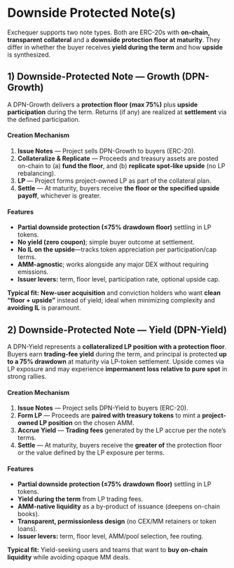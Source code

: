 # Downside Protected Note(s)

Exchequer supports two note types. Both are ERC-20s with **on-chain, transparent collateral** and a **downside protection floor at maturity**. They differ in whether the buyer receives **yield during the term** and how **upside** is synthesized.

## 1) Downside-Protected Note — **Growth** (DPN-Growth)

A DPN-Growth delivers a **protection floor (max 75%)** plus **upside participation** during the term.  Returns (if any) are realized at **settlement** via the defined participation.

#### Creation Mechanism

1. **Issue Notes** — Project sells DPN-Growth to buyers (ERC-20).
2. **Collateralize & Replicate** — Proceeds and treasury assets are posted on-chain to (a) **fund the floor**, and (b) **replicate spot-like upside** (no LP rebalancing).
3. **LP** — Project forms project-owned LP as part of the collateral plan.
4. **Settle** — At maturity, buyers receive **the floor or the specified upside payoff**, whichever is greater.

#### Features

* **Partial downside protection (≤75% drawdown floor)** settling in LP tokens.
* **No yield (zero coupon)**; simple buyer outcome at settlement.
* **No IL on the upside**—tracks token appreciation per participation/cap terms.
* **AMM-agnostic**; works alongside any major DEX without requiring emissions.
* **Issuer levers:** term, floor level, participation rate, optional upside cap.

**Typical fit:** **New-user acquisition** and conviction holders who want **clean “floor + upside”** instead of yield; ideal when minimizing complexity and **avoiding IL** is paramount.

## 2) Downside-Protected Note — **Yield** (DPN-Yield)

A DPN-Yield represents a **collateralized LP position with a protection floor**. Buyers earn **trading-fee yield** during the term, and principal is protected **up to a 75% drawdown** at maturity via LP-token settlement. Upside comes via LP exposure and may experience **impermanent loss relative to pure spot** in strong rallies.

#### Creation Mechanism

1. **Issue Notes** — Project sells DPN-Yield to buyers (ERC-20).
2. **Form LP** — Proceeds are **paired with treasury tokens** to mint a **project-owned LP position** on the chosen AMM.
3. **Accrue Yield** — **Trading fees** generated by the LP accrue per the note’s terms.
4. **Settle** — At maturity, buyers receive the **greater of** the protection floor or the value defined by the LP exposure per terms.

#### Features

* **Partial downside protection (≤75% drawdown floor)** settling in LP tokens.
* **Yield during the term** from LP trading fees.
* **AMM-native liquidity** as a by-product of issuance (deepens on-chain books).
* **Transparent, permissionless design** (no CEX/MM retainers or token loans).
* **Issuer levers:** term, floor level, AMM/pool selection, fee routing.

**Typical fit:** Yield-seeking users and teams that want to **buy on-chain liquidity** while avoiding opaque MM deals.
